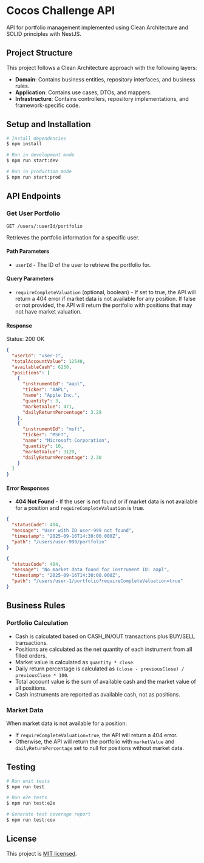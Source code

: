 # Cocos Challenge API

API for portfolio management implemented using Clean Architecture and SOLID principles with NestJS.

## Project Structure

This project follows a Clean Architecture approach with the following layers:

- **Domain**: Contains business entities, repository interfaces, and business rules.
- **Application**: Contains use cases, DTOs, and mappers.
- **Infrastructure**: Contains controllers, repository implementations, and framework-specific code.

## Setup and Installation

```bash
# Install dependencies
$ npm install

# Run in development mode
$ npm run start:dev

# Run in production mode
$ npm run start:prod
```

## API Endpoints

### Get User Portfolio

```
GET /users/:userId/portfolio
```

Retrieves the portfolio information for a specific user.

#### Path Parameters

- `userId` - The ID of the user to retrieve the portfolio for.

#### Query Parameters

- `requireCompleteValuation` (optional, boolean) - If set to true, the API will return a 404 error if market data is not available for any position. If false or not provided, the API will return the portfolio with positions that may not have market valuation.

#### Response

Status: 200 OK

```json
{
  "userId": "user-1",
  "totalAccountValue": 12540,
  "availableCash": 6250,
  "positions": [
    {
      "instrumentId": "aapl",
      "ticker": "AAPL",
      "name": "Apple Inc.",
      "quantity": 3,
      "marketValue": 471,
      "dailyReturnPercentage": 3.29
    },
    {
      "instrumentId": "msft",
      "ticker": "MSFT",
      "name": "Microsoft Corporation",
      "quantity": 10,
      "marketValue": 3120,
      "dailyReturnPercentage": 2.30
    }
  ]
}
```

#### Error Responses

- **404 Not Found** - If the user is not found or if market data is not available for a position and `requireCompleteValuation` is true.

```json
{
  "statusCode": 404,
  "message": "User with ID user-999 not found",
  "timestamp": "2025-09-16T14:30:00.000Z",
  "path": "/users/user-999/portfolio"
}
```

```json
{
  "statusCode": 404,
  "message": "No market data found for instrument ID: aapl",
  "timestamp": "2025-09-16T14:30:00.000Z",
  "path": "/users/user-1/portfolio?requireCompleteValuation=true"
}
```

## Business Rules

### Portfolio Calculation

- Cash is calculated based on CASH_IN/OUT transactions plus BUY/SELL transactions.
- Positions are calculated as the net quantity of each instrument from all filled orders.
- Market value is calculated as `quantity * close`.
- Daily return percentage is calculated as `(close - previousClose) / previousClose * 100`.
- Total account value is the sum of available cash and the market value of all positions.
- Cash instruments are reported as available cash, not as positions.

### Market Data

When market data is not available for a position:
- If `requireCompleteValuation=true`, the API will return a 404 error.
- Otherwise, the API will return the portfolio with `marketValue` and `dailyReturnPercentage` set to null for positions without market data.

## Testing

```bash
# Run unit tests
$ npm run test

# Run e2e tests
$ npm run test:e2e

# Generate test coverage report
$ npm run test:cov
```

## License

This project is [MIT licensed](LICENSE).